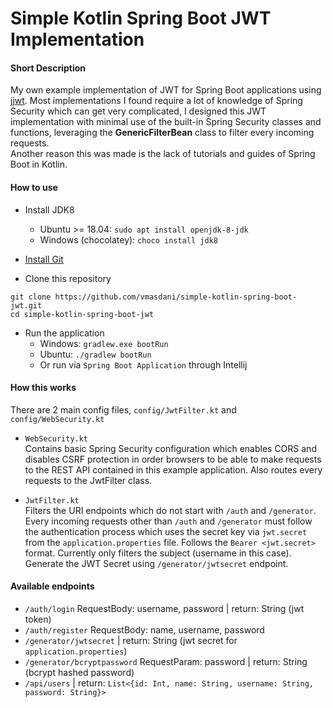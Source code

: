 # Simple Kotlin Spring Boot JWT Implementation

#### Short Description
My own example implementation of JWT for Spring Boot applications using [jjwt](https://github.com/jwtk/jjwt). Most implementations I found require a lot of knowledge of Spring Security which can get very complicated, I designed this JWT implementation with minimal use of the built-in Spring Security classes and functions, leveraging the **GenericFilterBean** class to filter every incoming requests.  
Another reason this was made is the lack of tutorials and guides of Spring Boot in Kotlin.

#### How to use
* Install JDK8  
    - Ubuntu >= 18.04: `sudo apt install openjdk-8-jdk`
    - Windows (chocolatey): `choco install jdk8`
* [Install Git](https://git-scm.com/downloads)

* Clone this repository  
```
git clone https://github.com/vmasdani/simple-kotlin-spring-boot-jwt.git
cd simple-kotlin-spring-boot-jwt
```
* Run the application
    - Windows: `gradlew.exe bootRun`
    - Ubuntu: `./gradlew bootRun`
    - Or run via `Spring Boot Application` through Intellij
 
#### How this works
There are 2 main config files, `config/JwtFilter.kt` and `config/WebSecurity.kt`
* `WebSecurity.kt`  
Contains basic Spring Security configuration which enables CORS and disables CSRF protection in order browsers to be able to make requests to the REST API contained in this example application. Also routes every requests to the JwtFilter class.

* `JwtFilter.kt`  
Filters the URI endpoints which do not start with `/auth` and `/generator`. Every incoming requests other than `/auth` and `/generator` must follow the authentication process which uses the secret key via `jwt.secret` from the `application.properties` file. Follows the `Bearer <jwt.secret>` format. Currently only filters the subject (username in this case).  
Generate the JWT Secret using `/generator/jwtsecret` endpoint.

#### Available endpoints
* `/auth/login` RequestBody: username, password | return: String (jwt token)
* `/auth/register` RequestBody: name, username, password
* `/generator/jwtsecret` | return: String (jwt secret for `application.properties`)
* `/generator/bcryptpassword` RequestParam: password | return: String (bcrypt hashed password)
* `/api/users` | return: `List<{id: Int, name: String, username: String, password: String}>`